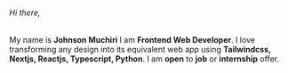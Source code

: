 ###### Hi there, 
My name is **Johnson Muchiri**
I am **Frontend Web Developer**. I love transforming any design into its equivalent web app using **Tailwindcss, Nextjs, Reactjs, Typescript, Python**.
I am **open** to **job** or **internship** offer.


